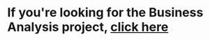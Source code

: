 # If you're looking for the Business Analysis project, [click here](https://github.com/mwhol/C2FO-Business-Analyst-Project)
